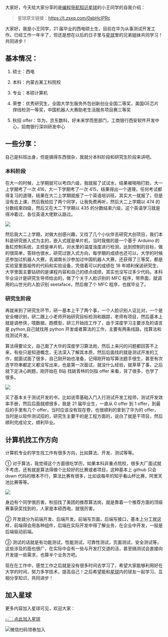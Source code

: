 大家好，今天给大家分享的是[编程导航知识星球](https://mp.weixin.qq.com/s?__biz=MzI1NDczNTAwMA==&mid=2247524980&idx=2&sn=9ddcdb6c52aa096ed4c5ad0ced946a7d&chksm=e9c28583deb50c95f3c2665713a8bbc372c68332b3bfb846cf4b23af3f1cc07164832a291335&token=689599617&lang=zh_CN&scene=21#wechat_redirect)的小王同学的自我介绍：

> 星球原文链接：https://t.zsxq.com/0abHcIPRc

大家好，我是小王同学，21 届毕业的西电硕士生，目前在华为从事测试开发工作。已经工作一年半了，但还是想在以后的日子里与[星球](https://mp.weixin.qq.com/s?__biz=MzI1NDczNTAwMA==&mid=2247524980&idx=2&sn=9ddcdb6c52aa096ed4c5ad0ced946a7d&chksm=e9c28583deb50c95f3c2665713a8bbc372c68332b3bfb846cf4b23af3f1cc07164832a291335&token=689599617&lang=zh_CN&scene=21#wechat_redirect)里的兄弟姐妹共同学习！共同进步！



## 基本情况：

1. 硕士：西电

2. 本科：内蒙古某工科院校

3. 专业：本硕计算机

4. 荣誉：优秀研究生，全国大学生服务外包创新创业全国二等奖，美国GE芯片焊线检测一等奖，中国机器人大赛助老生活服务项目赛三等奖

5. 秋招 offer：华为，京东数科，好未来学而思部门，工商银行西安软件开发中心，招商银行深圳研发中心

 

## 一些分享：

自己是科班出身，但是搞得东西很杂，我就分本科阶段和研究生阶段来讲吧。

### 本科阶段

在大一的时候，上学期就可以考四六级，我就报了试试水，结果被啪啪打脸，大一上学期考了一次 416，大一下学期考了一次 415，结果得出一个道理，任何考试都得复习的道理，结果在大二上学期就报了一个英语培训班，其实大一就报了，但是没有去上课，然后我给拉了两个同学，让我免费再听，然后大二上学期以 474 的分数结束四级，然后又在大二下学期以 435 的分数结束六级，这个英语学习就是得冲着过，各位英语大佬默认路过。

![](https://files.mdnice.com/user/31817/f52a3ff1-586a-4d74-b2f7-123fa416121b.png)



然后我大二上学期，对做大创感兴趣，又找了几个小伙伴去研究大创项目，我们本科是研究嵌入式为主的，嵌入式就是单片机，当时我做的是一个基于 Arduino 的鱼缸控制系统，主控是单片机，对水里的温度浊度进行检测，达到控制的目标，做的很简单，答辩也很水，研究过嵌入式方向，每学期的成绩也还可以，大学的时候还参加过机器人大赛，去湖南长沙参加过中国机器人大赛，还获得了三等奖，都是实验室里面祖传的代码和实验设备，凭借着可以的成绩在 18 年顺利保送研究生，大学里面主要钻研的是课程内容和自己的绩点成绩，其实也没写过多少代码。本科毕业设计是研究生导师给出的，做了个关于人脸识别的 MFC 程序，带界面，就调用的山世光的人脸识别 seetaface，然后做了个 MFC 程序，也就毕业了。

### 研究生阶段

再就来到了研究生环节，研一基本上干了两个事，一个人脸识别人证比对，一个是安全帽识别，研二跟上小老师开始研究目标检测和跟踪，老师有项目，然后基本上就是调参侠，喂数据，跑模型，研三开始找工作了，由于深度学习主要涉及的语言是 python,自己就找用 python 开发或者算法的工作，主要有两条线路，找算法和找测试开发。

算法得要论文，自己面了大华的深度学习算法岗，然后上来问的问题都回答不上来，有些只是知道概念，无法深入了解其本质，然后后面找的就是测试开发的工作，就面试面了很多，自己刚开始也准备，记得刚开始写算法题手很生，甚至有次连字符串都定义都没写出来，也是第一次面试，就没什么经验，就草草了事，之后就下定决心刷题，刚开始在 B站 找姚青林的剑指 offer 来看，背了很多，也学了很多。

![](https://files.mdnice.com/user/31817/ba568046-5bb5-47b7-a7b8-6faee5a221ab.png)


买了基本关于测试开发的书，比如说零基础入门入行测试开发工程师，测试开发效率手册，然后后面就顺很多，我是 21 届毕业生，一直从 0 offer 到 1 offer，到最后的手里有几个 offer，当时应该没有现在卷，也很顺利的拿到了华为的 offer，当时是以软件测试招的，研究生主要干的是工程方面的，说白了就是干项目，然后顺利完成论文，顺利毕业。
## 计算机找工作方向

计算机专业的学生找工作有很多方向，比如算法、开发、测试等等。

① 对于算法，我觉得这个方面很吃学历，如果本科非重点院校，很多大厂面试就不考虑，还有就是算法得做个比较好的比赛或者项目，这种基本上 github 只会 down 代码的根本不行，算法比赛有很多，比如说每年的知乎看山杯比赛，阿里天池比赛等等。

![](https://files.mdnice.com/user/31817/87c0ac22-b43b-4178-8ba9-aa80609191ff.png)


身边有个同学很厉害，秋招找了美团的推荐算法岗，就是靠着一个推荐方面的顶级赛事获奖找到的，人家是本硕西电，就很厉害。 

② 开发就分为前端开发、后端开发。前端写页面，后端写接口，基本上分工就这样，前端得会用各种组件，后端在实际开发中得了解业务，在企业中开发，一般是后端驱动前端。 

③ 测试的话就是有功能测试，性能测试，可靠性测试，页面测试，安全测试等，这些涉及的面也很广，在实际中会有一些与开发打交道的活，甚至搞测试会直接向开发提一些需求，也算半个业务方吧。

现在在工作中，感觉工作之后就是没有很多时间去学习了，希望大家能够利用好在大学的时间，努力多学技术，提高自己！之后希望能和[星球](https://mp.weixin.qq.com/s?__biz=MzI1NDczNTAwMA==&mid=2247524980&idx=2&sn=9ddcdb6c52aa096ed4c5ad0ced946a7d&chksm=e9c28583deb50c95f3c2665713a8bbc372c68332b3bfb846cf4b23af3f1cc07164832a291335&token=689599617&lang=zh_CN&scene=21#wechat_redirect)内的球友一起学习、互相分享知识，共同进步！


## 加入星球

更多内容加入星球可见，欢迎大家：

[👉🏻 点此加入星球](/加入星球.md)

![微信扫码领券加入](https://xingqiu-tuchuang-1256524210.cos.ap-shanghai.myqcloud.com/1/%E7%9F%A5%E8%AF%86%E6%98%9F%E7%90%83%E6%89%AB%E7%A0%81.jpeg)
